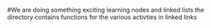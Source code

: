 #We are doing something exciting
learning nodes and linked lists
the directory contains functions for the various activties in linked links
